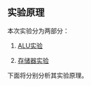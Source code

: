 ## 实验原理

本次实验分为两部分：

1. [ALU实验](https://lvyufeng.gitbooks.io/student_guide/content/lab1/shi-yan-yuan-li/alushi-yan.html)

2. [存储器实验](https://lvyufeng.gitbooks.io/student_guide/content/lab1/shi-yan-yuan-li/cun-chu-qi-shi-yan.html)

下面将分别分析其实验原理。

